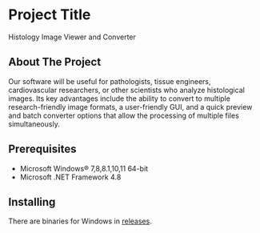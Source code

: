 
# Project Title
Histology Image Viewer and Converter

## About The Project
Our software will be useful for pathologists, tissue engineers, cardiovascular researchers, or other scientists who analyze histological images. Its key advantages include the ability to convert to multiple research-friendly image formats, a user-friendly GUI, and a quick preview and batch converter options that allow the processing of multiple files simultaneously. 

## Prerequisites
- Microsoft Windows® 7,8,8.1,10,11 64-bit
- Microsoft .NET Framework 4.8

## Installing
There are binaries for Windows in [releases](https://github.com/BiomechDevOps/Histology-Image-Viewer-and-Converter/releases).
